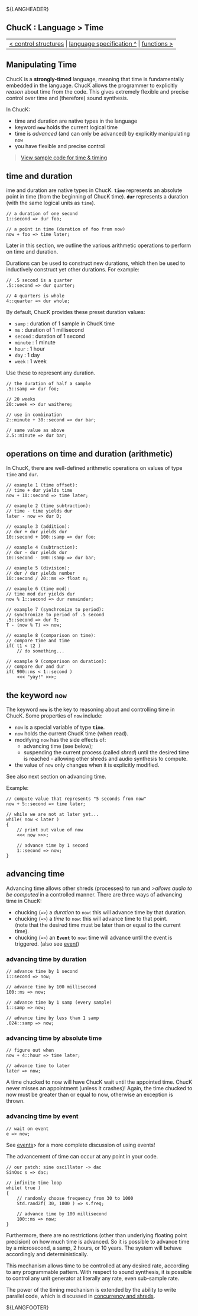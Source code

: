 ${LANGHEADER}

## ChucK : Language > Time

<div class="chuck_nav">
<center>
 <table border="0"><tr><td>
  <div class="chuck_nav_bar">	
    <a href="./ctrl.md">&lt; control structures</a>  |
    <a href="./index.md">language specification ^</a> | 
    <a href="./func.md">functions &gt;</a> 
  </div>
  </td></tr></table>
</center>
</div>

## Manipulating Time

ChucK is a __strongly-timed__ language, meaning that time is fundamentally 
embedded in the language.  ChucK allows the programmer to explicitly _reason_ 
about time from the code.  This gives extremely flexible and precise control 
over time and (therefore) sound synthesis.

In ChucK:

* time and duration are native types in the language
* keyword __`now`__ holds the current logical time
* time is _advanced_ (and can only be advanced) by explicitly manipulating `now`
* you have flexible and precise control

> [View sample code for time & timing](../examples/index.md#time)

<a id="type" />

## time and duration

ime and duration are native types in ChucK.  __`time`__ represents an absolute 
point in time (from the beginning of ChucK time).  __`dur`__ represents a 
duration (with the same logical units as `time`).

```chuck
// a duration of one second
1::second => dur foo;

// a point in time (duration of foo from now)
now + foo => time later;
```

Later in this section, we outline the various arithmetic operations to perform 
on time and duration.

Durations can be used to construct new durations, which then be used to 
inductively construct yet other durations. For example:

```chuck
// .5 second is a quarter
.5::second => dur quarter;

// 4 quarters is whole
4::quarter => dur whole;
```

By default, ChucK provides these preset duration values:

* `samp` : duration of 1 sample in ChucK time
* `ms` : duration of 1 millisecond
* `second` : duration of 1 second
* `minute` : 1 minute
* `hour` : 1 hour
* `day` : 1 day
* `week` : 1 week

Use these to represent any duration.

```chuck
// the duration of half a sample
.5::samp => dur foo;

// 20 weeks
20::week => dur waithere;

// use in combination
2::minute + 30::second => dur bar;

// same value as above
2.5::minute => dur bar;
```

<a id="oper"></a>

## operations on time and duration (arithmetic)

In ChucK, there are well-defined arithmetic operations on values of type 
`time` and `dur`.

```chuck
// example 1 (time offset):
// time + dur yields time
now + 10::second => time later;

// example 2 (time subtraction):
// time - time yields dur
later - now => dur D;

// example 3 (addition):
// dur + dur yields dur
10::second + 100::samp => dur foo;

// example 4 (subtraction):
// dur - dur yields dur
10::second - 100::samp => dur bar;

// example 5 (division):
// dur / dur yields number
10::second / 20::ms => float n;

// example 6 (time mod):
// time mod dur yields dur
now % 1::second => dur remainder;

// example 7 (synchronize to period):
// synchronize to period of .5 second
.5::second => dur T;
T - (now % T) => now;

// example 8 (comparison on time):
// compare time and time
if( t1 < t2 )
    // do something...

// example 9 (comparison on duration):
// compare dur and dur
if( 900::ms < 1::second )
    <<< "yay!" >>>;
```

<a id="now"></a>

## the keyword `now`

The keyword __`now`__ is the key to reasoning about and controlling time in 
ChucK. Some properties of `now` include:

* `now` is a special variable of type __`time`__.
* `now` holds the current ChucK time (when read).
* modifying `now` has the side effects of:
    * advancing time (see below);
    * suspending the current process (called _shred_) until the desired time 
      is reached - allowing other shreds and audio synthesis to compute.
* the value of `now` only changes when it is explicitly modified.

See also next section on advancing time.

Example:

```chuck
// compute value that represents "5 seconds from now"
now + 5::second => time later;

// while we are not at later yet...
while( now < later )
{
    // print out value of now
    <<< now >>>;

    // advance time by 1 second
    1::second => now;
}
```


<a id="advance"></a>

## advancing time

Advancing time allows other shreds (processes) to run and _>allows audio to 
be computed_ in a controlled manner. There are three ways of advancing time 
in ChucK:

* chucking (`=>`) a _duration_ to `now`: this will advance time by that duration.
* chucking (`=>`) a _time_ to `now`: this will advance time to that point.  
  (note that the desired time must be later than or equal to the current time).
* chucking (`=>`) an __`Event`__ to `now`: time will advance until
  the event is triggered.  (also see [event](./event.md))

### advancing time by duration

```chuck
// advance time by 1 second
1::second => now;

// advance time by 100 millisecond
100::ms => now;

// advance time by 1 samp (every sample)
1::samp => now;

// advance time by less than 1 samp
.024::samp => now;
```

### advancing time by absolute time

```chuck
// figure out when
now + 4::hour => time later;

// advance time to later
later => now;
```

A time chucked to now will have ChucK wait until the appointed time. ChucK 
never misses an appointment (unless it crashes)!  Again, the time chucked 
to now must be greater than or equal to now, otherwise an exception is thrown.

### advancing time by event

```chuck
// wait on event
e => now;
```

See [events](./event.md)> for a more complete discussion of using events!

The advancement of time can occur at any point in your code.

```chuck
// our patch: sine oscillator -> dac
SinOsc s => dac;

// infinite time loop
while( true )
{
    // randomly choose frequency from 30 to 1000
    Std.rand2f( 30, 1000 ) => s.freq;

    // advance time by 100 millisecond
    100::ms => now;
}
```

Furthermore, there are no restrictions (other than underlying floating point 
precision) on how much time is advanced.  So it is possible to advance time 
by a microsecond, a samp, 2 hours, or 10 years.  The system will behave 
accordingly and deterministically.

This mechanism allows time to be controlled at any desired rate, according to 
any programmable pattern.  With respect to sound synthesis, it is possible to 
control any unit generator at literally any rate, even sub-sample rate.

The power of the timing mechanism is extended by the ability to write parallel 
code, which is discussed in [concurrency and shreds](./spork.md).


${LANGFOOTER}
